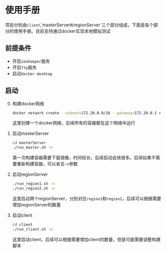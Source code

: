 # 使用手册

项目分别由`client`,'masterServer`和`regionServer`三个部分组成，下面是各个部分的使用手册。目前支持通过docker实现本地模拟测试


## 前提条件
- 开启`zookeeper`服务
- 开启`ftp`服务
- 启动`docker-desktop`

## 启动
0. 构建docker网络
    ```bash
    docker network create --subnet=172.20.0.0/16 --gateway=172.20.0.1 regionserver-net
    ```
    这里创建一个docker网络，后续所有的容器都在这个网络中运行
1. 启动masterServer
   ```bash
   cd masterServer
   ./run_master.sh -n
   ```
   第一次构建容器需要下载镜像，时间较长，后续启动会快很多。后续如果不需要重新构建容器，可以省去`-n`参数
   
2. 启动regionServer
   ```bash
   ./run_region1.sh -n
   ./run_region2.sh -n
   ```
    这里启动两个regionServer，分别对应`region1`和`region2`，后续可以根据需要增加regionServer的数量
   

3. 启动client
    ```bash
    cd client
    ./run_client.sh -n
    ```
    这里启动client，后续可以根据需要增加client的数量，但是可能需要调整构建脚本